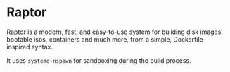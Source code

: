 # Raptor

Raptor is a modern, fast, and easy-to-use system for building disk images,
bootable isos, containers and much more, from a simple, Dockerfile-inspired
syntax.

It uses `systemd-nspawn` for sandboxing during the build process.

